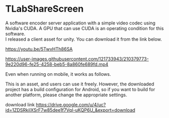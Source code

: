# TLabShareScreen
A software encoder server application with a simple video codec using Nvidia's CUDA.
A GPU that can use CUDA is an operating condition for this software.  
I released a client asset for unity. You can download it from the link below.




https://youtu.be/5TwvHTh86SA




https://user-images.githubusercontent.com/121733943/210379773-9e220d96-fe25-4258-beb5-8a860fe689fd.mp4


Even when running on mobile, it works as follows.  

This is an asset, and users can use it freely.
However, the downloaded project has a build configuration for Android,
so if you want to build for another platform, please change the appropriate settings.

download link
https://drive.google.com/u/4/uc?id=1ZDSRkiIXSrF7w85dee1f7VqI-uKQP6U_&export=download
